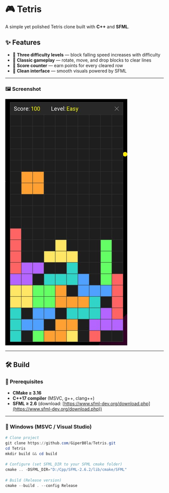 # 🎮 Tetris

A simple yet polished Tetris clone built with **C++** and **SFML**.

## ✨ Features
- 🔹 **Three difficulty levels** — block falling speed increases with difficulty  
- 🔹 **Classic gameplay** — rotate, move, and drop blocks to clear lines  
- 🔹 **Score counter** — earn points for every cleared row  
- 🔹 **Clean interface** — smooth visuals powered by SFML  

---

### 🖼️ Screenshot
<picture>
  <source media="(prefers-color-scheme: dark)" srcset="https://github.com/GiperB0la/Tetris/blob/main/Screen.jpg">
  <img alt="Screen" src="https://github.com/GiperB0la/Tetris/blob/main/Screen.jpg">
</picture>

---

## 🛠️ Build

### 🔹 Prerequisites
- **CMake ≥ 3.16**  
- **C++17 compiler** (MSVC, g++, clang++)  
- **SFML ≥ 2.6** (download: [https://www.sfml-dev.org/download.php](https://www.sfml-dev.org/download.php))  

---

### 🔹 Windows (MSVC / Visual Studio)
```powershell
# Clone project
git clone https://github.com/GiperB0la/Tetris.git
cd Tetris
mkdir build && cd build

# Configure (set SFML_DIR to your SFML cmake folder)
cmake .. -DSFML_DIR="D:/Cpp/SFML-2.6.2/lib/cmake/SFML"

# Build (Release version)
cmake --build . --config Release
